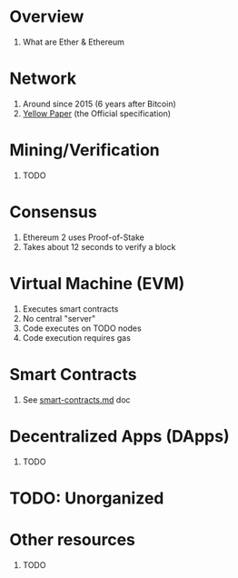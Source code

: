 # Overview
1. What are Ether & Ethereum


# Network
1. Around since 2015 (6 years after Bitcoin)
1. [Yellow Paper](https://ethereum.github.io/yellowpaper/paper.pdf) (the Official specification)


# Mining/Verification
1. TODO


# Consensus
1. Ethereum 2 uses Proof-of-Stake
1. Takes about 12 seconds to verify a block


# Virtual Machine (EVM)
1. Executes smart contracts
1. No central "server"
1. Code executes on TODO nodes
1. Code execution requires gas


# Smart Contracts
1. See [smart-contracts.md](./smart-contracts.md) doc


# Decentralized Apps (DApps)
1. TODO


# TODO: Unorganized



# Other resources
1. TODO
